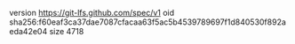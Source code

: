 version https://git-lfs.github.com/spec/v1
oid sha256:f60eaf3ca37dae7087cfacaa63f5ac5b4539789697f1d840530f892aeda42e04
size 4718
